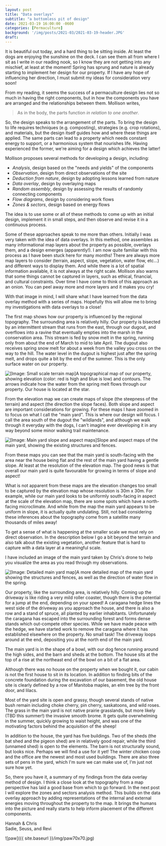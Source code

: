 ```yaml
---
layout: post
title: "Data overlays"
subtitle: "a bottomless pit of design"
date: 2021-03-19 16:00:00 -0600
categories: [Permaculture]
background: '/img/posts/2021-03/2021-03-19-header.JPG'
draft:
---
```


It is beautiful out today, and a hard thing to be sitting inside. At least the dogs are enjoying the sunshine on the deck. I can see them all from where I sit as I write in our reading nook, so I know they are not getting into any mischief, at least at the moment! Spring has sprung and nature is already starting to implement her design for our property. If I have any hope of influencing her direction, I must submit my ideas for consideration very soon! 

From my reading, it seems the success of a permaculture design lies not so much in having the right components, but in how the components you have are arranged and the relationships between them. Mollison writes,

> As in the body, the parts function *in relation to one another*.

So, the design speaks to the arrangement of the parts. To bring the design to life requires techniques (e.g. composting), strategies (e.g. crop rotations), and materials, but the design itself guides how and where these things are applied. The same parts can lead to a property which needs constant energy to support, or a harmonious system that nourishes life. Having experienced the former, we're aiming for a design which achieves the latter! 

Mollison proposes several methods for developing a design, including: 
* *Analysis*, design based on the "needs and yields" of the components
* *Observation*, design from direct observations of the site
* *Deduction from nature*, design by adopting lessons learned from nature
* *Data overlay*, design by overlaying maps
* *Random assembly*, design by assessing the results of randomly connecting components
* *Flow diagrams*, design by considering work flows
* *Zones & sectors*, design based on energy flows
 
The idea is to use some or all of these methods to come up with an initial design, implement it in small steps, and then observe and revise it in a continuous process.

Some of these approaches speak to me more than others. Initially I was very taken with the idea of data overlays. In this method, one assembles as many informational map layers about the property as possible, overlays them, and a design emerges (apparently!). I am now quite familiar with this process as I have been stuck here for many months! There are always more map layers to consider (terrain, aspect, slope, vegetation, water flow, etc...) and different ways to display them. And while there is a lot of spatial information available, it is not always at the right scale. Mollison also warns that some things cannot be captured in layers, such as ethical, financial, and cultural constraints. Over time I have come to think of this approach as an onion. You can peel away more and more layers and it makes you cry! 

With that image in mind, I will share what I have learned from the data overlay method with a series of maps. Hopefully this will allow me to bring my investigations with data overlays to a close!

The first map shows how our property is influenced by the regional topography. The surrounding area is relatively hilly. Our property is bisected by an intermittent stream that runs from the east, through our dugout, and overflows into a ravine that eventually empties into the marsh in the conservation area. This stream is fed by snow melt in the spring, running only from about the end of March to mid to late April. The dugout also receives spring snow melt for about a week from the valley you cross on the way to the hill. The water level in the dugout is highest just after the spring melt, and drops quite a bit by the end of the summer. This is the only surface water on our property.

<img class="img-fluid" src="{{ site.baseurl }}/img/posts/2021-03/map-terrain-small-scale.JPG" alt="[Image: Small scale terrain map]"><span class="caption text-muted">A topographical map of our property, showing elevation (color: red is high and blue is low) and contours. The arrows indicate how the water from the spring melt flows through our property. Our house is located at the star.</span>

From the elevation map we can create maps of slope (the steepness of the terrain) and aspect (the direction the slope faces). Both slope and aspect are important considerations for growing. For these maps I have zoomed in to focus on what I call the "main yard". This is where our design will focus. I call the area south of the dugout the "wildlands", and although we walk through it everyday with the dogs, I can't imagine ever developing it in any way beyond some minor walking trail maintenance.

<img class="img-fluid" src="{{ site.baseurl }}/img/posts/2021-03/maps-main-yard-base.JPG" alt="[Image: Main yard slope and aspect maps]"><span class="caption text-muted">Slope and aspect maps of the main yard, showing the existing structures and fences.</span>

From these maps you can see that the main yard is south-facing with the area near the house being flat and the rest of the main yard having a gentle slope. At least at the resolution of the elevation map. The good news is that overall our main yard is quite favourable for growing in terms of slope and aspect!

What is not apparent from these maps are the elevation changes too small to be captured by the elevation map whose resolution is 30m x 30m. For example, while our main yard looks to be uniformly south-facing in aspect at the scale of the elevation map, there are some spots which have a north-facing microclimate. And while from the map the main yard appears to be uniform in slope, it is actually quite undulating. Still, not bad considering these inferences about the topography come from a satellite many thousands of miles away! 

To get a sense of what is happening at the smaller scale we must rely on direct observation. In the description below I go a bit beyond the terrain and also talk about the existing vegetation, another feature that is hard to capture with a data layer at a meaningful scale.  

I have included an image of the main yard taken by Chris's drone to help you visualize the area as you read through my observations.

<img class="img-fluid" src="{{ site.baseurl }}/img/posts/2021-03/map-main-yard-detail.JPG" alt="[Image: Detailed main yard map]"><span class="caption text-muted">A more detailed map of the main yard showing the structures and fences, as well as the direction of water flow in the spring.</span>

Our property, like the surrounding area, is relatively hilly. Coming up the driveway is like riding a very mild roller coaster, though there is the potential for a jump at the end, depending on your speed! A caragana hedge lines the west side of the driveway as you approach the house, and there is also a row and a stand of spruce, all planted by earlier inhabitants. Unfortunately the caragana has escaped into the surrounding forest and forms dense stands which out-compete other species. While we have made peace with the hedge, we have started work to remove the caragana where it has established elsewhere on the property. No small task! The driveway loops around at the end, depositing you at the north end of the main yard.

The main yard is in the shape of a bowl, with our dog fence running around the high sides, and the barn and sheds at the bottom. The house sits at the top of a rise at the northeast end of the bowl on a bit of a flat area. 

Although there was no house on the property when we bought it, our cabin is not the first house to sit in its location. In addition to finding bits of the concrete foundation during the excavation of our basement, the old house site is clearly defined by a row of Manitoba maples, an elm tree by the front door, and lilacs. 

Most of the yard site is open and grassy, though several stands of native bush remain including choke cherry, pin cherry, saskatoons, and wild roses. The grass in the main yard is not native prairie grasslands, but more likely (TBD this summer!) the invasive smooth brome. It gets quite overwhelming in the summer, quickly growing to waist height, and was one of the motivating factors behind the acquisition of the sheep! 

In addition to the house, the yard has five buildings. Two of the sheds (the bat shed and the pigeon shed) are in relatively good repair, while the third (unnamed shed) is open to the elements. The barn is not structurally sound, but looks nice. Perhaps we will find a use for it yet! The winter chicken coop and the office are the newest and most used buildings. There are also three sets of pens in the yard, which I'm sure we can make use of, I'm just not sure how yet.

So, there you have it, a summary of my findings from the data overlay method of design. I think a close look at the topography from a map perspective has laid a good base from which to go forward. In the next post I will explore the zones and sectors analysis method. This builds on the data overlay approach by adding representations of the internal and external energies moving throughout the property to the map. It brings the humans into the picture and really starts to help inform placement of the different components.

Hannah & Chris<br />
Sadie, Seuss, and Revi

![paw]({{ site.baseurl }}/img/paw70x70.jpg)